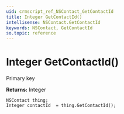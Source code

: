 ```yaml
---
uid: crmscript_ref_NSContact_GetContactId
title: Integer GetContactId()
intellisense: NSContact.GetContactId
keywords: NSContact, GetContactId
so.topic: reference
---
```


# Integer GetContactId()

Primary key

**Returns:** Integer

```crmscript
NSContact thing;
Integer contactId  = thing.GetContactId();
```

